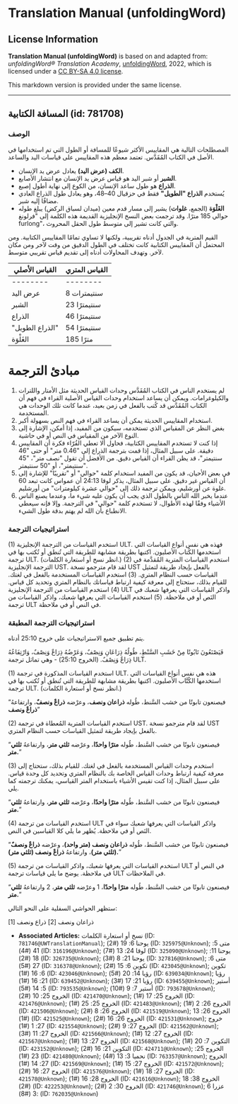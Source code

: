 # Translation Manual (unfoldingWord)

## License Information

**Translation Manual (unfoldingWord)** is based on and adapted from: _unfoldingWord® Translation Academy_, [unfoldingWord](https://unfoldingword.org/utw), 2022, which is licensed under a [CC BY-SA 4.0 license](https://creativecommons.org/licenses/by-sa/4.0/legalcode.en).

This markdown version is provided under the same license.



--------------------------------

## المسافة الكتابية (id: 781708)

### الوصف

المصطلحات التالية هي المقاييس الأكثر شيوعًا للمسافة أو الطول التي تم استخدامها في الأصل في الكتاب المُقَدَّس. تعتمد معظم هذه المقاييس على قياسات اليد والساعد.

* **الكف (عرض اليد)** يعادل عرض يد الإنسان.
* **الشبر** أو شبر اليد هو قياس عرض يد الإنسان مع انتشار الأصابع.
* **الذراع** هو طول ساعد الإنسان، من الكوع إلى نهاية أطول إصبع.
* يُستخدم **الذراع "الطويل"** فقط في حزقيال 40–48، وهو يعادل طول الذراع العادي مضافًا إليه شبر.
* **الغَلْوَة** (الجمع، **غلوات**) يشير إلى مسار قدم معين (ميدان لسباق الركض) يبلغ طوله حوالي 185 مترًا. وقد ترجمت بعض النسخ الإنجليزية القديمة هذه الكلمة إلى "فرلونغ furlong"، والتي كانت تشير إلى متوسط طول الحقل المحروث.

القيم المترية في الجدول أدناه تقريبية، ولكنها لا تساوي تمامًا المقاييس الكتابية. ومن المحتمل أن المقاييس الكتابية كانت تختلف في الطول الدقيق من وقت لآخر ومن مكان لآخر. وتهدف المحاولات أدناه إلى تقديم قياس تقريبي متوسط.

| القياس الأصلي | القياس المتري |
| --- | --- |
| \-\-\-\-\-\-\-\- | \-\-\-\-\-\-\-\- |
| عرض اليد | 8 سنتيمترات |
| الشبر | 23 سنتيمترًا |
| الذراع | 46 سنتيمترًا |
| "الذراع الطويل" | 54 سنتيمترًا |
| الغَلْوَة | 185 مترًا |  |

مبادئ الترجمة
=============

1. لم يستخدم الناس في الكتاب المُقَدَّس وحدات القياس الحديثة مثل الأمتار واللترات والكيلوغرامات. ويمكن أن يساعد استخدام وحدات القياس الأصلية القراء في فهم أن الكتاب المُقَدَّس قد كُتب بالفعل في زمن بعيد، عندما كانت تلك الوحدات هي المستخدمة.
2. استخدام المقاييس الحديثة يمكن أن يساعد القراء في فهم النص بسهولة أكبر.
3. بغض النظر عن المقياس الذي تستخدمه، سيكون من المفيد، إذا أمكن، الإشارة إلى النوع الآخر من المقياس في النص أو في حاشية.
4. إذا كنت لا تستخدم المقاييس الكتابية، فحاول ألا تعطي القُرّاء فكرة أن المقاييس دقيقة. على سبيل المثال، إذا قمت بترجمة الذراع إلى "0\.46 متر" أو حتى "46 سنتيمتر"، قد يظن القراء أن القياس دقيق. من الأفضل أن تقول "نصف متر"، "45 سنتيمتر"، أو "50 سنتيمتر".
5. في بعض الأحيان، قد يكون من المفيد استخدام كلمة "حوالي" أو "تقريبًا" للإشارة إلى أن القياس غير دقيق. على سبيل المثال، يذكر لوقا 24:13 أن عمواس كانت تبعد 60 غلوة عن أورشليم، ويمكن ترجمة ذلك إلى "حوالي عشرة كيلومترات" من أورشليم.
6. عندما يخبر الله الناس بالطول الذي يجب أن يكون عليه شيء ما، وعندما يصنع الناس الأشياء وفقًا لهذه الأطوال، لا تستخدم كلمة "حوالي" في الترجمة. وإلا فإنه سيعطي الانطباع بأن الله لم يهتم بدقة طول الشيء.

### استراتيجيات الترجمة

(1\) استخدم القياسات من الترجمة الإنجليزية ULT. فهذه هي نفس أنواع القياسات التي استخدمها الكُتاب الأصليون. اكتبها بطريقة مشابهة للطريقة التي تُنطق أو تُكتب بها في ترجمة ULT. (انظر نسخ أو استعارة الكلمات.) (2\) استخدم القياسات المترية المُقدَّمة في الترجمة الإنجليزية UST. لقد قام مترجمو نسخة UST بالفعل بإيجاد طريقة لتمثيل القياسات حسب النظام المتري. (3\) استخدم القياسات المستخدمة بالفعل في لغتك. للقيام بذلك، ستحتاج إلى معرفة كيفية ارتباط قياساتك بالنظام المتري وتحديد كل قياس. (4\) استخدم القياسات من الترجمة الإنجليزية ULT واذكر القياسات التي يعرفها شعبك في النَص أو في ملاحظة. (5\) استخدم القياسات التي يعرفها شعبك، واذكر القياسات من ترجمة ULT في النص أو في ملاحظة.

### استراتيجيات الترجمة المطبقة

يتم تطبيق جميع الاستراتيجيات على خروج 25:10 أدناه.

فَيَصْنَعُونَ تَابُوتًا مِنْ خَشَبِ السَّنْطِ، طُولُهُ ذِرَاعَانِ وَنِصْفٌ، وَعَرْضُهُ ذِرَاعٌ وَنِصْفٌ، وَارْتِفَاعُهُ ذِرَاعٌ وَنِصْفٌ. (الخروج 25:10\) \- وهي تماثل ترجمة ULT.

(1\) استخدم القياسات المذكورة في ترجمة ULT. هذه هي نفس أنواع القياسات التي استخدمها الكُتَّاب الأصليون. اكتبها بطريقة مشابهة للطريقة التي تُنطق أو تُكتب بها في ترجمة ULT. (انظر نسخ أو استعارة الكلمات.)

“فيصنعون تابوتًا من خشب السَّنط، طُوله **ذراعان ونصف**، وعرْضه **ذراعٌ ونصفٌ**، وارتفاعهُ **ذراعٌ ونصف**”

(2\) استخدم القياسات المترية المُعطاة في ترجمة UST. لقد قام مترجمو نسخة UST بالفعل بإيجاد طريقة لتمثيل القياسات حسب النظام المتري.

“فيصنعون تابوتًا من خشب السَّنط، طُوله **مترًا واحدًا**، وعرْضه **ثلثي متر**، وارتفاعهُ **ثلثي متر.**”

(3\) استخدم وحدات القياس المستخدمة بالفعل في لغتك. للقيام بذلك، ستحتاج إلى معرفة كيفية ارتباط وحدات القياس الخاصة بك بالنظام المتري وتحديد كل وحدة قياس. على سبيل المثال، إذا كنت تقيس الأشياء باستخدام المتر القياسي، يمكنك ترجمته كما يلي.

“فيصنعون تابوتًا من خشب السَّنط، طُوله **مترًا واحدًا**، وعرْضه **ثلثي متر**، وارتفاعهُ **ثلثي متر.**”

(4\) استخدم القياسات من ترجمة ULT واذكر القياسات التي يعرفها شعبك سواء في النَص أو في ملاحظة. يُظهر ما يلي كلا القياسين في النص.

“فيصنعون تابوتًا من خشب السَّنط، طُوله **ذراعان ونصف (متر واحد)**، وعرْضه **ذراعٌ ونصفٌ (ثلثي متر)**، وارتفاعهُ **ذراعٌ ونصف (ثلثي متر).**”

(5\) استخدم القياسات التي يعرفها شعبك، واذكر القياسات من ترجمة ULT في النص أو في ملاحظة. يوضح ما يلي قياسات ترجمة ULT في الملاحظات.

“فيصنعون تابوتًا من خشب السَّنط، طُوله **مترًا واحدًا**، 1 وعرْضه **ثلثي متر**، 2 وارتفاعهُ **ثلثي متر.**”

ستظهر الحواشي السفلية على النحو التالي:

\[1] ذراعان ونصف \[2] ذراع ونصف

* **Associated Articles:** نسخ أو استعارة الكلمات (ID: `781746@UWTranslationManual`); يوحنا 6: 19 (#2) (ID: `325975@Unknown`); متى 5: 41 (#4) (ID: `316196@Unknown`); لوقا 24: 13 (#7) (ID: `325090@Unknown`); يوحنا 11: 18 (#2) (ID: `326735@Unknown`); يوحنا 21: 8 (#3) (ID: `327816@Unknown`); متى 6: 27 (#5) (ID: `316378@Unknown`); تكوين 6: 15 (#2) (ID: `423045@Unknown`); تكوين 6: 16 (#1) (ID: `423046@Unknown`); رؤيا 14: 20 (#5) (ID: `639034@Unknown`); رؤيا 21: 16 (#1) (ID: `639452@Unknown`); رؤيا 21: 17 (#3) (ID: `639455@Unknown`); أستير 5: 14 (#5) (ID: `793535@Unknown`); أستير 7: 9 (#10) (ID: `793678@Unknown`); الخروج 25: 10 (#2) (ID: `421470@Unknown`); الخروج 25: 17 (#1) (ID: `421476@Unknown`); الخروج 25: 25 (#1) (ID: `421483@Unknown`); الخروج 26: 2 (#1) (ID: `421506@Unknown`); الخروج 26: 8 (#2) (ID: `421519@Unknown`); الخروج 26: 13 (#1) (ID: `421525@Unknown`); الخروج 26: 16 (#2) (ID: `421531@Unknown`); خروج 27: 1 (#1) (ID: `421554@Unknown`); الخروج 27: 9 (#2) (ID: `421562@Unknown`); الخروج 27: 11 (#3) (ID: `421566@Unknown`); الخروج 27: 12 (#1) (ID: `421567@Unknown`); الخروج 27: 13 (#1) (ID: `421568@Unknown`); التكوين 7: 20 (#1) (ID: `423152@Unknown`); التكوين 21: 16 (#2) (ID: `424711@Unknown`); الخروج 25: 23 (#1) (ID: `421480@Unknown`); نحميا 3: 13 (#4) (ID: `763357@Unknown`); الخروج 27: 14 (#1) (ID: `421569@Unknown`); الخروج 27: 15 (#1) (ID: `421572@Unknown`); الخروج 27: 16 (#2) (ID: `421576@Unknown`); الخروج 27: 18 (#1) (ID: `421578@Unknown`); الخروج 28: 16 (#1) (ID: `421616@Unknown`); الخروج 38: 18 (#2) (ID: `422253@Unknown`); الخروج 30: 2 (#2) (ID: `421746@Unknown`); عزرا 6 :3 (#8) (ID: `762035@Unknown`)

